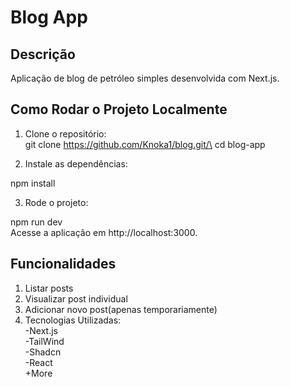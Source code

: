 # Blog App

## Descrição

Aplicação de blog de petróleo simples desenvolvida com Next.js.

## Como Rodar o Projeto Localmente

1. Clone o repositório:\
   git clone https://github.com/Knoka1/blog.git/\
   cd blog-app

2. Instale as dependências:

npm install

3. Rode o projeto:

npm run dev\
Acesse a aplicação em http://localhost:3000.

## Funcionalidades

1. Listar posts
2. Visualizar post individual
3. Adicionar novo post(apenas temporariamente)
4. Tecnologias Utilizadas:\
   -Next.js\
   -TailWind\
   -Shadcn\
   -React\
   +More
